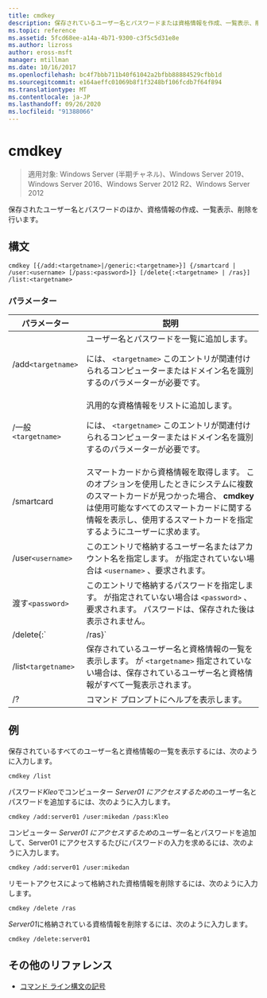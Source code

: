 ```yaml
---
title: cmdkey
description: 保存されているユーザー名とパスワードまたは資格情報を作成、一覧表示、削除する、cmdkey コマンドの参照記事です。
ms.topic: reference
ms.assetid: 5fcd68ee-a14a-4b71-9300-c3f5c5d31e8e
ms.author: lizross
author: eross-msft
manager: mtillman
ms.date: 10/16/2017
ms.openlocfilehash: bc4f7bbb711b40f61042a2bfbb88884529cfbb1d
ms.sourcegitcommit: e164aeffc01069b8f1f3248bf106fcdb7f64f894
ms.translationtype: MT
ms.contentlocale: ja-JP
ms.lasthandoff: 09/26/2020
ms.locfileid: "91388066"
---
```

# <a name="cmdkey"></a>cmdkey

> 適用対象: Windows Server (半期チャネル)、Windows Server 2019、Windows Server 2016、Windows Server 2012 R2、Windows Server 2012

保存されたユーザー名とパスワードのほか、資格情報の作成、一覧表示、削除を行います。

## <a name="syntax"></a>構文

```
cmdkey [{/add:<targetname>|/generic:<targetname>}] {/smartcard | /user:<username> [/pass:<password>]} [/delete{:<targetname> | /ras}] /list:<targetname>
```

### <a name="parameters"></a>パラメーター

| パラメーター | 説明 |
| ---------- | ----------- |
| /add`<targetname>` | ユーザー名とパスワードを一覧に追加します。<p>には、 `<targetname>` このエントリが関連付けられるコンピューターまたはドメイン名を識別するのパラメーターが必要です。 |
| /一般`<targetname>` | 汎用的な資格情報をリストに追加します。<p>には、 `<targetname>` このエントリが関連付けられるコンピューターまたはドメイン名を識別するのパラメーターが必要です。 |
| /smartcard | スマートカードから資格情報を取得します。 このオプションを使用したときにシステムに複数のスマートカードが見つかった場合、 **cmdkey** は使用可能なすべてのスマートカードに関する情報を表示し、使用するスマートカードを指定するようにユーザーに求めます。 |
| /user`<username>` | このエントリで格納するユーザー名またはアカウント名を指定します。 が指定されていない場合は `<username>` 、要求されます。 |
|渡す`<password>` | このエントリで格納するパスワードを指定します。 が指定されていない場合は `<password>` 、要求されます。 パスワードは、保存された後は表示されません。 |
| /delete{:`<targetname> | /ras}` | ユーザー名とパスワードを一覧から削除します。 `<targetname>`が指定されている場合、そのエントリは削除されます。 を指定した場合 `/ras` 、格納されているリモートアクセスエントリは削除されます。 |
| /list`<targetname>` | 保存されているユーザー名と資格情報の一覧を表示します。 が `<targetname>` 指定されていない場合は、保存されているユーザー名と資格情報がすべて一覧表示されます。 |
| /? | コマンド プロンプトにヘルプを表示します。 |

## <a name="examples"></a>例

保存されているすべてのユーザー名と資格情報の一覧を表示するには、次のように入力します。

```
cmdkey /list
```

パスワード*Kleo*でコンピューター *Server01* *にアクセスするため*のユーザー名とパスワードを追加するには、次のように入力します。

```
cmdkey /add:server01 /user:mikedan /pass:Kleo
```

コンピューター *Server01* *にアクセスするため*のユーザー名とパスワードを追加して、Server01 にアクセスするたびにパスワードの入力を求めるには、次のように入力します。

```
cmdkey /add:server01 /user:mikedan
```

リモートアクセスによって格納された資格情報を削除するには、次のように入力します。

```
cmdkey /delete /ras
```

*Server01*に格納されている資格情報を削除するには、次のように入力します。

```
cmdkey /delete:server01
```

## <a name="additional-references"></a>その他のリファレンス

- [コマンド ライン構文の記号](command-line-syntax-key.md)
